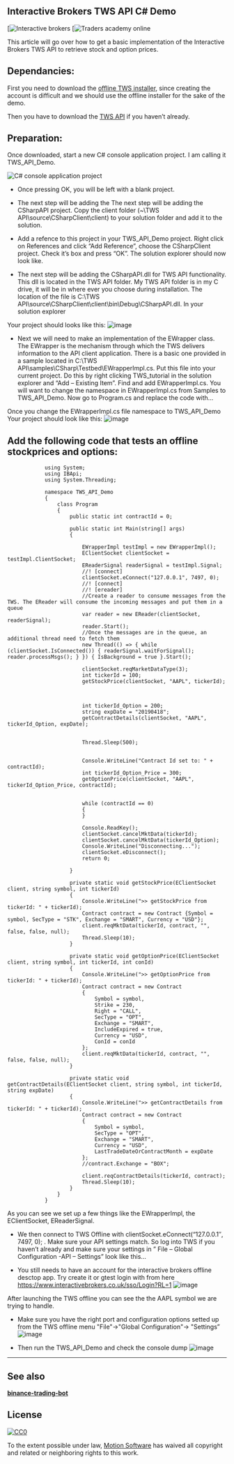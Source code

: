 ## **Interactive Brokers TWS API C# Demo**

[![Interactive brokers](https://cdn-bcjke.nitrocdn.com/yEGRsiBSBipycatBPeVAELShNMzygxqx/assets/static/optimized/wp-content/uploads/2020/10/0bc34932d7c155c1efe7d2e1e62550db.interactive-brokers-%D0%B1%D1%80%D0%BE%D0%BA%D0%B5%D1%80-%D0%BD%D0%BE%D0%BC%D0%B5%D1%80-1-1.jpg)
[![Traders academy online](https://tradersacademy.online/wp-content/themes/traders-academy/images/ibkr-traders-academy-logo-wht-text.svg)

This article will go over how to get a basic implementation of the Interactive Brokers TWS API to retrieve stock and option prices.

## **Dependancies:**

First you need to download the [offline TWS installer](https://www.interactivebrokers.com/en/index.php?f=15875), since creating the account is difficult and we should use the offline installer for the sake of the demo. 

Then you have to download the [TWS API](https://www.interactivebrokers.com/en/index.php?f=5041) if you haven’t already. 

## **Preparation:**

Once downloaded, start a new C# console application project. 
I am calling it TWS_API_Demo.

![C# console application project](https://user-images.githubusercontent.com/25592914/107505574-9516b000-6ba5-11eb-9ce7-39d7351ba799.jpg)

 - Once pressing OK, you will be left with a blank project. 

 - The next step will be adding the The next step will be adding the CSharpAPI project. Copy the client folder (~\TWS API\source\CSharpClient\client) to your solution folder and add it to the solution.

 - Add a refence to this project in your TWS_API_Demo project. Right click on References and click “Add Reference”, choose the CSharpClient project. Check it’s box and press “OK”. The solution explorer should now look like.

 - The next step will be adding the CSharpAPI.dll for TWS API functionality. This dll is located in the TWS API folder. My TWS API folder is in my C drive, it will be in where ever you choose during installation. The location of the file is C:\TWS API\source\CSharpClient\client\bin\Debug\CSharpAPI.dll. In your solution explorer

 Your project should looks like this:
![image](https://user-images.githubusercontent.com/25592914/107507296-08b9bc80-6ba8-11eb-868c-1ac81d8d305a.png)

 - Next we will need to make an implementation of the EWrapper class. The EWrapper is the mechanism through which the TWS delivers information to the API client application. There is a basic one provided in a sample located in C:\TWS API\samples\CSharp\Testbed\EWrapperImpl.cs. Put this file into your current project. Do this by right clicking TWS_tutorial in the solution explorer and “Add – Existing Item”. Find and add EWrapperImpl.cs. You will want to change the namespace in EWrapperImpl.cs from Samples to TWS_API_Demo. Now go to Program.cs and replace the code with…

Once you change the EWrapperImpl.cs file namespace to TWS_API_Demo Your project should look like this:
![image](https://user-images.githubusercontent.com/25592914/107507540-62ba8200-6ba8-11eb-86c8-66907a3a1b45.png)


## **Add the following code that tests an offline stockprices and options:**

				using System;
				using IBApi;
				using System.Threading;

				namespace TWS_API_Demo
				{
					class Program
					{
						public static int contractId = 0;

						public static int Main(string[] args)
						{

							EWrapperImpl testImpl = new EWrapperImpl();
							EClientSocket clientSocket = testImpl.ClientSocket;
							EReaderSignal readerSignal = testImpl.Signal;
							//! [connect]
							clientSocket.eConnect("127.0.0.1", 7497, 0);
							//! [connect]
							//! [ereader]
							//Create a reader to consume messages from the TWS. The EReader will consume the incoming messages and put them in a queue
							var reader = new EReader(clientSocket, readerSignal);
							reader.Start();
							//Once the messages are in the queue, an additional thread need to fetch them
							new Thread(() => { while (clientSocket.IsConnected()) { readerSignal.waitForSignal(); reader.processMsgs(); } }) { IsBackground = true }.Start();

							clientSocket.reqMarketDataType(3);
							int tickerId = 100;
							getStockPrice(clientSocket, "AAPL", tickerId);



							int tickerId_Option = 200;
							string expDate = "20190418";
							getContractDetails(clientSocket, "AAPL", tickerId_Option, expDate);


							Thread.Sleep(500);


							Console.WriteLine("Contract Id set to: " + contractId);
							int tickerId_Option_Price = 300;
							getOptionPrice(clientSocket, "AAPL", tickerId_Option_Price, contractId);


							while (contractId == 0)
							{
							}

							Console.ReadKey();
							clientSocket.cancelMktData(tickerId);
							clientSocket.cancelMktData(tickerId_Option);
							Console.WriteLine("Disconnecting...");
							clientSocket.eDisconnect();
							return 0;

						}

						private static void getStockPrice(EClientSocket client, string symbol, int tickerId)
						{
							Console.WriteLine(">> getStockPrice from tickerId: " + tickerId);
							Contract contract = new Contract {Symbol = symbol, SecType = "STK", Exchange = "SMART", Currency = "USD"};
							client.reqMktData(tickerId, contract, "", false, false, null);
							Thread.Sleep(10);
						}

						private static void getOptionPrice(EClientSocket client, string symbol, int tickerId, int conId)
						{
							Console.WriteLine(">> getOptionPrice from tickerId: " + tickerId);
							Contract contract = new Contract
							{
								Symbol = symbol,
								Strike = 230,
								Right = "CALL",
								SecType = "OPT",
								Exchange = "SMART",
								IncludeExpired = true,
								Currency = "USD",
								ConId = conId
							};
							client.reqMktData(tickerId, contract, "", false, false, null);
						}

						private static void getContractDetails(EClientSocket client, string symbol, int tickerId, string expDate)
						{
							Console.WriteLine(">> getContractDetails from tickerId: " + tickerId);
							Contract contract = new Contract
							{
								Symbol = symbol,
								SecType = "OPT",
								Exchange = "SMART",
								Currency = "USD",
								LastTradeDateOrContractMonth = expDate
							};
							//contract.Exchange = "BOX";

							client.reqContractDetails(tickerId, contract);
							Thread.Sleep(10);
						}
					}
				}

As you can see we set up a few things like the EWrapperImpl, the EClientSocket, EReaderSignal.

 - We then connect to TWS Offline with clientSocket.eConnect(“127.0.0.1″, 7497, 0); . Make sure your API settings match. So log into TWS if you haven’t already and make sure your settings in ” File – Global Configuration -API – Settings” look like this…

 - You still needs to have an account for the interactive brokers offline desctop app. Try create it or gtest login with from here https://www.interactivebrokers.co.uk/sso/Login?RL=1
 ![image](https://user-images.githubusercontent.com/25592914/107509793-b5496d80-6bab-11eb-94a9-f16540950dc7.png)

After launching the TWS offline you can see the the AAPL symbol we are trying to handle.

 - Make sure you have the right port and configuration options setted up from the TWS offline menu "File"->"Global Configuration"-> "Settings”
![image](https://user-images.githubusercontent.com/25592914/107508422-a95cac00-6ba9-11eb-9253-6efb7ced3058.png)

 - Then run the TWS_API_Demo and check the console dump
![image](https://user-images.githubusercontent.com/25592914/107509531-5e439880-6bab-11eb-8353-db2cbe393598.png)

---
## See also

 [**binance-trading-bot**](https://github.com/motion-software/binance-trading-bot)


## License

[![CC0](https://licensebuttons.net/p/zero/1.0/88x31.png)](https://creativecommons.org/publicdomain/zero/1.0/)

To the extent possible under law, [Motion Software](https://motion-software.com) has waived all copyright and related or neighboring rights to this work.